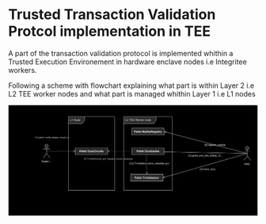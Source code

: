 # Trusted Transaction Validation Protcol implementation in TEE

A part of the transaction validation protocol is implemented whithin a Trusted Execution Environement in hardware enclave nodes i.e Integritee workers.

Following a scheme with flowchart explaining what part is within Layer 2 i.e L2 TEE worker nodes and what part is managed whithin Layer 1 i.e L1 nodes

![integritee-structure](./fig/integritee-structure.svg)